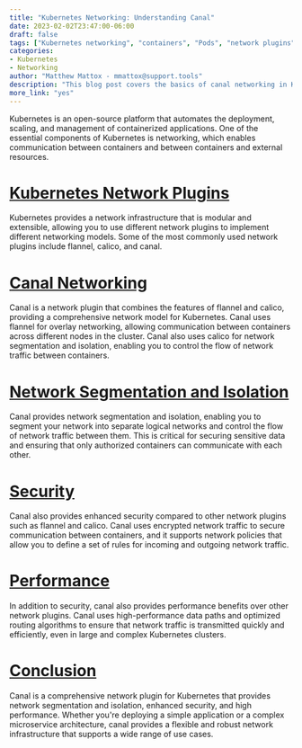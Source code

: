 ```yaml
---
title: "Kubernetes Networking: Understanding Canal"
date: 2023-02-02T23:47:00-06:00
draft: false
tags: ["Kubernetes networking", "containers", "Pods", "network plugins", "canal", "flannel", "calico", "network segmentation", "isolation", "security", "performance"]
categories:
- Kubernetes
- Networking
author: "Matthew Mattox - mmattox@support.tools"
description: "This blog post covers the basics of canal networking in Kubernetes, explaining how it provides network segmentation and isolation for containers, as well as security and performance benefits over other network plugins such as flannel and calico."
more_link: "yes"
---
```


Kubernetes is an open-source platform that automates the deployment, scaling, and management of containerized applications. One of the essential components of Kubernetes is networking, which enables communication between containers and between containers and external resources.

<!--more-->
# [Kubernetes Network Plugins](#kubernetes-network-plugins)
Kubernetes provides a network infrastructure that is modular and extensible, allowing you to use different network plugins to implement different networking models. Some of the most commonly used network plugins include flannel, calico, and canal.

# [Canal Networking](#canal-networking)
Canal is a network plugin that combines the features of flannel and calico, providing a comprehensive network model for Kubernetes. Canal uses flannel for overlay networking, allowing communication between containers across different nodes in the cluster. Canal also uses calico for network segmentation and isolation, enabling you to control the flow of network traffic between containers.

# [Network Segmentation and Isolation](#network-segmentation-and-isolation)
Canal provides network segmentation and isolation, enabling you to segment your network into separate logical networks and control the flow of network traffic between them. This is critical for securing sensitive data and ensuring that only authorized containers can communicate with each other.

# [Security](#security)
Canal also provides enhanced security compared to other network plugins such as flannel and calico. Canal uses encrypted network traffic to secure communication between containers, and it supports network policies that allow you to define a set of rules for incoming and outgoing network traffic.

# [Performance](#performance)
In addition to security, canal also provides performance benefits over other network plugins. Canal uses high-performance data paths and optimized routing algorithms to ensure that network traffic is transmitted quickly and efficiently, even in large and complex Kubernetes clusters.

# [Conclusion](#conclusion)
Canal is a comprehensive network plugin for Kubernetes that provides network segmentation and isolation, enhanced security, and high performance. Whether you're deploying a simple application or a complex microservice architecture, canal provides a flexible and robust network infrastructure that supports a wide range of use cases.